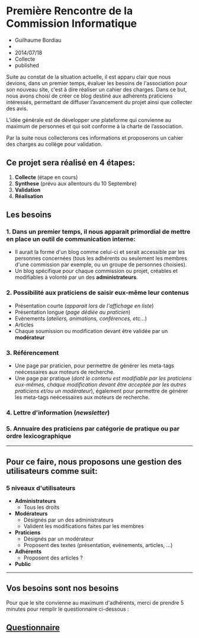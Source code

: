 # Première Rencontre de la Commission Informatique
- Guilhaume Bordiau
- 
- 2014/07/18
- Collecte
- published

Suite au constat de la situation actuelle, il est apparu clair que nous devions, dans un premier temps, évaluer les besoins de l'association pour son nouveau site, c'est à dire réaliser un cahier des charges.
Dans ce but, nous avons choisi de créer ce blog destiné aux adhérents praticiens intéressés, permettant de diffuser l’avancement du projet ainsi que collecter des avis.

L’idée générale est de développer une plateforme qui convienne au maximum de personnes et qui soit conforme à la charte de l’association.

Par la suite nous collecterons ces informations et proposerons un cahier des charges au collège pour validation.

## Ce projet sera réalisé en 4 étapes:
1. **Collecte** (étape en cours)
2. **Synthese** (prévu aux allentours du 10 Septembre)
3. **Validation**
4. **Réalisation**

## Les besoins
### 1. Dans un premier temps, il nous apparait primordial de mettre en place un **outil de communication interne**:
+ Il aurait la forme d'un blog comme celui-ci et serait accessible par les personnes concernées (tous les adhérents ou seulement les membres d'une commission par exemple, ou un groupe de personnes choisies).
+ Un blog spécifique pour chaque commission ou projet, créables et modifiables à volonté par un des **administrateurs**.

### 2. Possibilité aux praticiens de saisir eux-même leur contenus
*  Présentation courte (_apparait lors de l'affichage en liste_)
*  Présentation longue (_page dédiée au praticien_)
*  Evènements (_ateliers, animations, conférences, etc..._)
*  Articles
*  Chaque soumission ou modification devant être validée par un **modérateur**

### 3. Référencement
+ Une page par praticien, pour permettre de générer les meta-tags neécessaires aux moteurs de recherche.
+ Une page par pratique (_dont le contenu est modifiable par les praticiens eux-mêmes, chaque modification devant être acceptée par les autres praticiens et/ou un modérateur_), également pour permettre de générer les meta-tags neécessaires aux moteurs de recherche.

### 4. Lettre d'information (_newsletter_)

### 5. Annuaire des praticiens par catégorie de pratique ou par ordre lexicographique 

***

## Pour ce faire, nous proposons une gestion des utilisateurs comme suit:

### 5 niveaux d'utilisateurs
* **Administrateurs**
    - Tous les droits
* **Modérateurs** 
    - Désignés par un des administrateurs 
    - Valident les modifications faites par les membres
* **Praticiens**
    - Désignés par un modérateur
    - Proposent des textes (présentation, evènements, articles, ...) 
* **Adhérents**
    - Proposent des articles ?
* **Public**

***

## Vos besoins sont nos besoins

Pour que le site convienne au maximum d'adhérents, merci de prendre 5 minutes pour remplir le questionnaire ci-dessous :

## <a href="http://guiohm.polldaddy.com/s/sondage-probienetre" title="Sondage ProBienEtre" target="_blank">Questionnaire</a>







